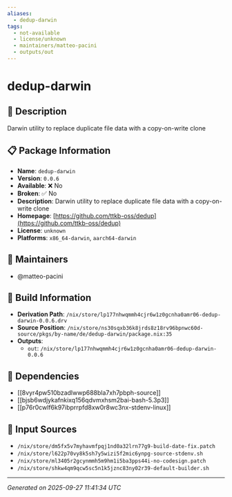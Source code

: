 ```yaml
---
aliases:
  - dedup-darwin
tags:
  - not-available
  - license/unknown
  - maintainers/matteo-pacini
  - outputs/out
---
```


# dedup-darwin

## 📝 Description

Darwin utility to replace duplicate file data with a copy-on-write clone

## 📋 Package Information

- **Name**: `dedup-darwin`
- **Version**: `0.0.6`
- **Available**: ❌ No
- **Broken**: ✅ No
- **Description**: Darwin utility to replace duplicate file data with a copy-on-write clone
- **Homepage**: [https://github.com/ttkb-oss/dedup](https://github.com/ttkb-oss/dedup)
- **License**: `unknown`
- **Platforms**: `x86_64-darwin`, `aarch64-darwin`
## 👥 Maintainers

- @matteo-pacini


## 🔧 Build Information

- **Derivation Path**: `/nix/store/lp177nhwqmmh4cjr6w1z0gcnha0amr06-dedup-darwin-0.0.6.drv`
- **Source Position**: `/nix/store/ns30sqxb36k8jrds8z18rv96bpnwc60d-source/pkgs/by-name/de/dedup-darwin/package.nix:35`
- **Outputs**:
  - `out`:  `/nix/store/lp177nhwqmmh4cjr6w1z0gcnha0amr06-dedup-darwin-0.0.6`

## 🔗 Dependencies

- [[8vyr4pw510bzadlwwp688bla7xh7pbph-source]]
- [[bjsb6wdjykafnkixq156qdvmxhsm2bai-bash-5.3p3]]
- [[p76r0cwlf6k97ibprrpfd8xw0r8wc3nx-stdenv-linux]]

## 📁 Input Sources

- `/nix/store/dm5fx5v7myhavmfpqj1nd0a32lrn77g9-build-date-fix.patch`
- `/nix/store/l622p70vy8k5sh7y5wizi5f2mic6ynpg-source-stdenv.sh`
- `/nix/store/ml3405r2gcynmmh5m9hm1i5ba3pps44i-no-codesign.patch`
- `/nix/store/shkw4qm9qcw5sc5n1k5jznc83ny02r39-default-builder.sh`

---
*Generated on 2025-09-27 11:41:34 UTC*
